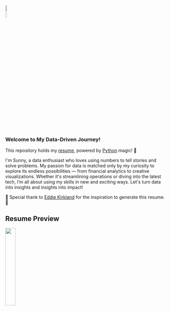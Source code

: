 

<p  align="left">
  <img  src="https://github.com/user-attachments/assets/0c6331c9-4e26-4a52-8f06-a442579d3fec" width="10%" height="10%"/>
  &nbsp;

### Welcome to My Data-Driven Journey!

This repository holds my 
[resume,](https://github.com/Sonya-7/Resume/blob/main/!%20(SonyaLawrenceThompsonResume).pdf)
 powered by 
[Python](https://github.com/Sonya-7/Resume/blob/main/SonyaLawrenceThompsonResume.py)
 magic! 🌟 

I'm Sunny, a data enthusiast who loves using numbers to tell stories and solve problems. My passion for data is matched only by my curiosity to explore its endless possibilities — from financial analytics to creative visualizations. Whether it's streamlining operations or diving into the latest tech, I’m all about using my skills in new and exciting ways. Let's turn data into insights and insights into impact!

👏 Special thank to [Eddie Kirkland](https://github.com/e-kirkland) for the inspiration to generate this resume. 👏

## Resume Preview

<p  align="left">
  <img  src="https://github.com/user-attachments/assets/792c8ee6-5ade-4ab4-a47e-4762ef619d27" width="25%" height=25%/>


